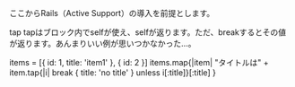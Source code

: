 ここからRails（Active Support）の導入を前提とします。

tap
tapはブロック内でselfが使え、selfが返ります。ただ、breakするとその値が返ります。あんまりいい例が思いつかなかった…。

items = [{ id: 1, title: 'item1' }, { id: 2 }]
items.map{|item| "タイトルは" + item.tap{|i| break { title: 'no title' } unless i[:title]}[:title] }
